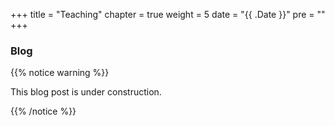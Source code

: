 +++
title = "Teaching"
chapter = true
weight = 5
date = "{{ .Date }}"
pre = "<b></b>"
+++

### Blog

{{% notice warning %}}

This blog post is under construction.

{{% /notice %}}